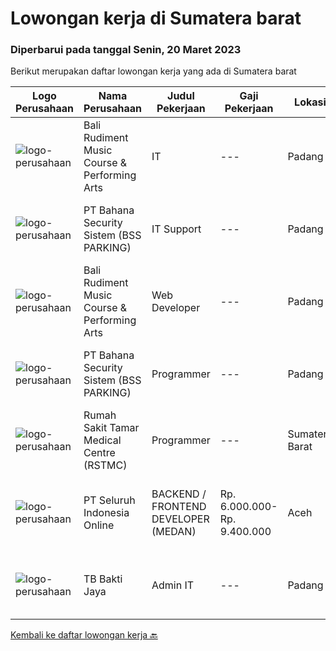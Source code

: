 
  # Lowongan kerja di Sumatera barat

  ### Diperbarui pada tanggal Senin, 20 Maret 2023

  Berikut merupakan daftar lowongan kerja yang ada di Sumatera barat

  |Logo Perusahaan | Nama Perusahaan | Judul Pekerjaan | Gaji Pekerjaan | Lokasi | Deskripsi | Tanggal diunggah | Pranala |
  | -------------- | --------------- | --------------- | --------- | --------- | -------------- | ------- | ----------- |
  |![logo-perusahaan](https://i.ibb.co/sqvTCh9/112815900-stock-vector-no-image-available-icon-flat-vector.webp)|Bali Rudiment Music Course & Performing Arts|IT|---|Padang|Freshgraduate dari bidang ilmu komputer, teknologi informasi Menguasai bahasa pemrograman Memahami jaringan komputer, instalasi software dan hardware...|Minggu, 19 Maret 2023|https://www.jobstreet.co.id/id/job/it-1034842336?token=0~a8e205c2-af8f-4b44-b429-ea20a07ccdcd&sectionRank=1&jobId=jobstreet-id-job-1034842336|
|![logo-perusahaan](https://i.ibb.co/sqvTCh9/112815900-stock-vector-no-image-available-icon-flat-vector.webp)|PT Bahana Security Sistem (BSS PARKING)|IT Support|---|Padang|Kualifikasi:• Pendidikan minimal D3 (Jurusan Mesin/ Elektro/ Sipil/ IT)• Mampu mengoperasikan komputer dan (Ms. Word &amp; Excel)• Menguasai sistem...|Minggu, 19 Maret 2023|https://www.jobstreet.co.id/id/job/it-support-1034859311?token=0~a8e205c2-af8f-4b44-b429-ea20a07ccdcd&sectionRank=2&jobId=jobstreet-id-job-1034859311|
|![logo-perusahaan](https://i.ibb.co/sqvTCh9/112815900-stock-vector-no-image-available-icon-flat-vector.webp)|Bali Rudiment Music Course & Performing Arts|Web Developer|---|Padang|Freshgraduate dari bidang ilmu komputer, teknologi informasi  Menguasai bahasa pemrograman Memahami jaringan komputer, instalasi software dan hardware...|Minggu, 19 Maret 2023|https://www.jobstreet.co.id/id/job/web-developer-1034842344?token=0~a8e205c2-af8f-4b44-b429-ea20a07ccdcd&sectionRank=3&jobId=jobstreet-id-job-1034842344|
|![logo-perusahaan](https://i.ibb.co/sqvTCh9/112815900-stock-vector-no-image-available-icon-flat-vector.webp)|PT Bahana Security Sistem (BSS PARKING)|Programmer|---|Padang|Kualifikasi: Pria/WanitaKomunikatif, dapat bekerja dalam Team &amp; IndividuPendidikan minimal D3 (Jurusan Teknik Informatika / Sistem Informasi/...|Minggu, 19 Maret 2023|https://www.jobstreet.co.id/id/job/programmer-1034825163?token=0~a8e205c2-af8f-4b44-b429-ea20a07ccdcd&sectionRank=4&jobId=jobstreet-id-job-1034825163|
|![logo-perusahaan](https://i.ibb.co/sqvTCh9/112815900-stock-vector-no-image-available-icon-flat-vector.webp)|Rumah Sakit Tamar Medical Centre (RSTMC)|Programmer|---|Sumatera Barat|Kualifikasi : Pendidikan minimal S1 Sistem Informasi / Teknik informatika Pengalaman minimal 1 tahun di bidang yang relevan (Programming), lebih...|Jumat, 17 Maret 2023|https://www.jobstreet.co.id/id/job/programmer-4266828?token=0~a8e205c2-af8f-4b44-b429-ea20a07ccdcd&sectionRank=5&jobId=jobstreet-id-job-4266828|
|![logo-perusahaan](https://image-service-cdn.seek.com.au/c768f0670f8f8212da7de609b6af9d0b2e5134cc/ee4dce1061f3f616224767ad58cb2fc751b8d2dc)|PT Seluruh Indonesia Online|BACKEND / FRONTEND DEVELOPER (MEDAN)|Rp. 6.000.000-Rp. 9.400.000|Aceh|Memiliki pengalaman leadership sebagai Manager sebelumnya.Back End Engineer1. Memiliki pengalaman dalam membangun RESTful APIs2. Menguasai bahasa...|Sabtu, 04 Maret 2023|https://www.jobstreet.co.id/id/job/backend-frontend-developer-medan-4237176?token=0~a8e205c2-af8f-4b44-b429-ea20a07ccdcd&sectionRank=6&jobId=jobstreet-id-job-4237176|
|![logo-perusahaan](https://image-service-cdn.seek.com.au/c8a6bb168a90c7b34315543d20233555c173e7ef/ee4dce1061f3f616224767ad58cb2fc751b8d2dc)|TB Bakti Jaya|Admin IT|---|Padang|Pengalaman di posisi yang sama dari 2 tahun; Pengetahuan tentang berbagai sistem pencarian, dan mampu untuk menggunakannya; Mampu berkomunikasi dengan...|Selasa, 07 Maret 2023|https://www.jobstreet.co.id/id/job/admin-it-1035028157?token=0~a8e205c2-af8f-4b44-b429-ea20a07ccdcd&sectionRank=7&jobId=jobstreet-id-job-1035028157|


  [Kembali ke daftar lowongan kerja 🔙](../README.md#daftar-lowongan-kerja)
  
